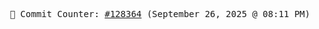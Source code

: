 <p align="center">
    <samp>
        📮 Commit Counter: <a href="https://github.com/Javascript-void0/Javascript-void0/commits/main">#128364</a> (September 26, 2025 @ 08:11 PM)
    </samp>
</p>
